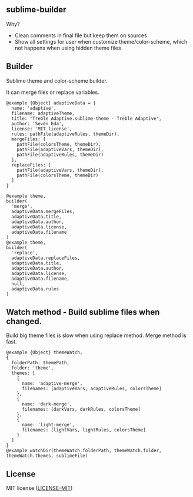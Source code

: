 ## sublime-builder

Why?  
- Clean comments in final file but keep them on sources
- Show all settings for user when customize theme/color-scheme, which not happens when using hidden theme files

## Builder

Sublime theme and color-scheme builder.

It can merge files or replace variables.
```
@example {Object} adaptiveData = {
  name: 'adaptive',
  filename: adaptiveTheme,
  title: 'Treble Adaptive.sublime-theme - Treble Adaptive',
  author: 'Seven Eda',
  license: 'MIT license',
  rules: pathFile(adaptiveRules, themeDir),
  mergeFiles: [
    pathFile(colorsTheme, themeDir),
    pathFile(adaptiveVars, themeDir),
    pathFile(adaptiveRules, themeDir)
  ],
  replaceFiles: [
    pathFile(adaptiveVars, themeDir),
    pathFile(colorsTheme, themeDir)
  ]
}

@example theme,
builder(
  'merge',
  adaptiveData.mergeFiles,
  adaptiveData.title,
  adaptiveData.author,
  adaptiveData.license,
  adaptiveData.filename
)
@example theme,
builder(
  'replace',
  adaptiveData.replaceFiles,
  adaptiveData.title,
  adaptiveData.author,
  adaptiveData.license,
  adaptiveData.filename,
  null,
  adaptiveData.rules
)
```

## Watch method - Build sublime files when changed.

Build big theme files is slow when using replace method. Merge method is fast.
```
@example {Object} themeWatch,
{
  folderPath: themePath,
  folder: 'theme',
  themes: [
    {
      name: 'adaptive-merge',
      filenames: [adaptiveVars, adaptiveRules, colorsTheme]
    },
    {
      name: 'dark-merge',
      filenames: [darkVars, darkRules, colorsTheme]
    },
    {
      name: 'light-merge',
      filenames: [lightVars, lightRules, colorsTheme]
    }
  ]
}
@example watchDir(themeWatch.folderPath, themeWatch.folder, themeWatch.themes, sublimeFile)
```

## License

MIT license ([LICENSE-MIT](LICENSE))
